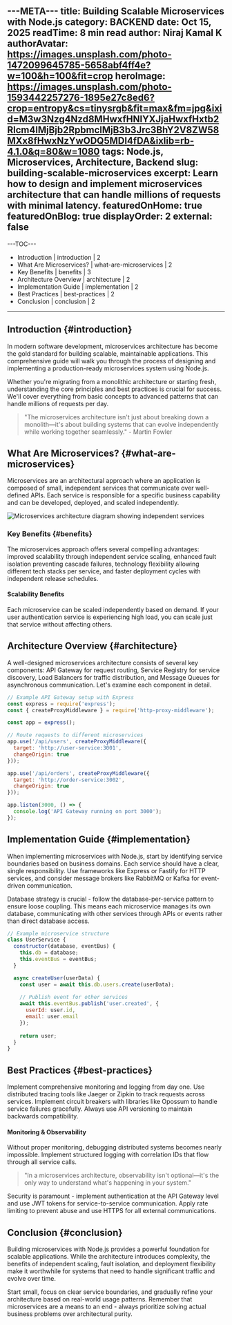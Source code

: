 ---META---
title: Building Scalable Microservices with Node.js
category: BACKEND
date: Oct 15, 2025
readTime: 8 min read
author: Niraj Kamal K
authorAvatar: https://images.unsplash.com/photo-1472099645785-5658abf4ff4e?w=100&h=100&fit=crop
heroImage: https://images.unsplash.com/photo-1593442257276-1895e27c8ed6?crop=entropy&cs=tinysrgb&fit=max&fm=jpg&ixid=M3w3Nzg4Nzd8MHwxfHNlYXJjaHwxfHxtb2Rlcm4lMjBjb2RpbmclMjB3b3Jrc3BhY2V8ZW58MXx8fHwxNzYwODQ5MDI4fDA&ixlib=rb-4.1.0&q=80&w=1080
tags: Node.js, Microservices, Architecture, Backend
slug: building-scalable-microservices
excerpt: Learn how to design and implement microservices architecture that can handle millions of requests with minimal latency.
featuredOnHome: true
featuredOnBlog: true
displayOrder: 2
external: false
---

---TOC---
- Introduction | introduction | 2
- What Are Microservices? | what-are-microservices | 2
- Key Benefits | benefits | 3
- Architecture Overview | architecture | 2
- Implementation Guide | implementation | 2
- Best Practices | best-practices | 2
- Conclusion | conclusion | 2
---

## Introduction {#introduction}

In modern software development, microservices architecture has become the gold standard for building scalable, maintainable applications. This comprehensive guide will walk you through the process of designing and implementing a production-ready microservices system using Node.js.

Whether you're migrating from a monolithic architecture or starting fresh, understanding the core principles and best practices is crucial for success. We'll cover everything from basic concepts to advanced patterns that can handle millions of requests per day.

> "The microservices architecture isn't just about breaking down a monolith—it's about building systems that can evolve independently while working together seamlessly." - Martin Fowler

## What Are Microservices? {#what-are-microservices}

Microservices are an architectural approach where an application is composed of small, independent services that communicate over well-defined APIs. Each service is responsible for a specific business capability and can be developed, deployed, and scaled independently.

![Microservices architecture diagram showing independent services](https://images.unsplash.com/photo-1593086784152-b060f8109e0c?crop=entropy&cs=tinysrgb&fit=max&fm=jpg&ixid=M3w3Nzg4Nzd8MHwxfHNlYXJjaHwxfHxkZXZlbG9wZXIlMjBjb2RpbmclMjBzY3JlZW58ZW58MXx8fHwxNzYwODg3MDA0fDA&ixlib=rb-4.1.0&q=80&w=1080)

### Key Benefits {#benefits}

The microservices approach offers several compelling advantages: improved scalability through independent service scaling, enhanced fault isolation preventing cascade failures, technology flexibility allowing different tech stacks per service, and faster deployment cycles with independent release schedules.

#### Scalability Benefits

Each microservice can be scaled independently based on demand. If your user authentication service is experiencing high load, you can scale just that service without affecting others.

## Architecture Overview {#architecture}

A well-designed microservices architecture consists of several key components: API Gateway for request routing, Service Registry for service discovery, Load Balancers for traffic distribution, and Message Queues for asynchronous communication. Let's examine each component in detail.

```javascript
// Example API Gateway setup with Express
const express = require('express');
const { createProxyMiddleware } = require('http-proxy-middleware');

const app = express();

// Route requests to different microservices
app.use('/api/users', createProxyMiddleware({ 
  target: 'http://user-service:3001',
  changeOrigin: true 
}));

app.use('/api/orders', createProxyMiddleware({ 
  target: 'http://order-service:3002',
  changeOrigin: true 
}));

app.listen(3000, () => {
  console.log('API Gateway running on port 3000');
});
```

## Implementation Guide {#implementation}

When implementing microservices with Node.js, start by identifying service boundaries based on business domains. Each service should have a clear, single responsibility. Use frameworks like Express or Fastify for HTTP services, and consider message brokers like RabbitMQ or Kafka for event-driven communication.

Database strategy is crucial - follow the database-per-service pattern to ensure loose coupling. This means each microservice manages its own database, communicating with other services through APIs or events rather than direct database access.

```javascript
// Example microservice structure
class UserService {
  constructor(database, eventBus) {
    this.db = database;
    this.eventBus = eventBus;
  }

  async createUser(userData) {
    const user = await this.db.users.create(userData);
    
    // Publish event for other services
    await this.eventBus.publish('user.created', {
      userId: user.id,
      email: user.email
    });
    
    return user;
  }
}
```

## Best Practices {#best-practices}

Implement comprehensive monitoring and logging from day one. Use distributed tracing tools like Jaeger or Zipkin to track requests across services. Implement circuit breakers with libraries like Opossum to handle service failures gracefully. Always use API versioning to maintain backwards compatibility.

#### Monitoring & Observability

Without proper monitoring, debugging distributed systems becomes nearly impossible. Implement structured logging with correlation IDs that flow through all service calls.

> "In a microservices architecture, observability isn't optional—it's the only way to understand what's happening in your system."

Security is paramount - implement authentication at the API Gateway level and use JWT tokens for service-to-service communication. Apply rate limiting to prevent abuse and use HTTPS for all external communications.

## Conclusion {#conclusion}

Building microservices with Node.js provides a powerful foundation for scalable applications. While the architecture introduces complexity, the benefits of independent scaling, fault isolation, and deployment flexibility make it worthwhile for systems that need to handle significant traffic and evolve over time.

Start small, focus on clear service boundaries, and gradually refine your architecture based on real-world usage patterns. Remember that microservices are a means to an end - always prioritize solving actual business problems over architectural purity.